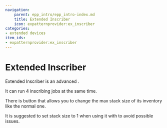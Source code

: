 ```yaml
---
navigation:
    parent: epp_intro/epp_intro-index.md
    title: Extended Inscriber
    icon: expatternprovider:ex_inscriber
categories:
- extended devices
item_ids:
- expatternprovider:ex_inscriber
---
```


# Extended Inscriber

<Row gap="20">
<BlockImage id="expatternprovider:ex_inscriber" scale="8"></BlockImage>
</Row>

Extended Inscriber is an advanced <ItemLink id="ae2:inscriber" />.

It can run 4 inscribing jobs at the same time.

There is button that allows you to change the max stack size of its inventory like the normal one.

It is suggested to set stack size to 1 when using it with <ItemLink id="ae2:pattern_provider" /> to avoid possible issues.
